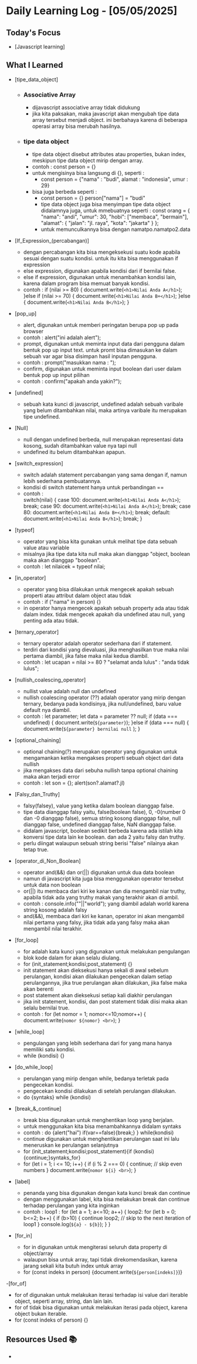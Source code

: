 # Daily Learning Log - [05/05/2025]

## Today's Focus

- [Javascript learning]

## What I Learned

- [tipe_data_object]
  - ### Associative Array
    - dijavascript associative array tidak didukung
    - jika kita paksakan, maka javascript akan mengubah tipe data array tersebut menjadi object. ini berbahaya karena di beberapa operasi array bisa merubah hasilnya.
  - ### tipe data object
    - tipe data object disebut attributes atau properties, bukan index, meskipun tipe data object mirip dengan array.
    - contoh : const person = {}
    - untuk mengisinya bisa langsung di {}, seperti :
      - const person = {"nama" : "budi", alamat : "indonesia", umur : 29}
    - bisa juga berbeda seperti : 
      - const person = {}
        person["nama"] = "budi"
      - tipe data object juga bisa menyimpan tipe data object didalamnya juga, untuk mmebuatnya seperti :
        const orang = {
            "nama": "andi",
            "umur": 30,
            "hobi": ["membaca", "bermain"],
            "alamat": {
                "jalan": "jl. raya",
                "kota": "jakarta"
            }
        };
      - untuk memunculkannya bisa dengan namatpo.namatpo2.data

- [If_Expression_(percabangan)]
    - dengan percabangan kita bisa mengeksekusi suatu kode apabila sesuai dengan suatu kondisi. untuk itu kita bisa menggunakan if expression
    - else expression, digunakan apabila kondisi dari if bernilai false.
    - else if expression, digunakan untuk menambahkan kondisi lain, karena dalam program bisa memuat banyak kondisi.
    - contoh : 
      if (nilai >= 80) {
          document.write(`<h1>Nilai Anda A</h1>`);
      }else if (nilai >= 70) {
          document.write(`<h1>Nilai Anda B+</h1>`);
      }else {
          document.write(`<h1>Nilai Anda B</h1>`);
      }
  
- [pop_up]
  - alert, digunakan untuk memberi peringatan berupa pop up pada browser
  - contoh : alert("ini adalah alert");
  - prompt, digunakan untuk meminta input data dari pengguna dalam bentuk pop up input text. untuk promt bisa dimasukan ke dalam sebuah var agar bisa disimpan hasil inputan pengguna.
  - contoh : prompt("masukkan nama : ");
  - confirm, digunakan untuk meminta input boolean dari user dalam bentuk pop up input pilihan
  - contoh : confirm("apakah anda yakin?");
  
- [undefined]
  - sebuah kata kunci di javascript, undefined adalah sebuah varibale yang belum ditambahkan nilai, maka artinya varibale itu merupakan tipe undefined.

- [Null]
  - null dengan undefined berbeda, null merupakan representasi data kosong, sudah ditambahkan value nya tapi null
  - undefined itu belum ditambahkan apapun.
  
- [switch_expression]
  - switch adalah statement percabangan yang sama dengan if, namun lebih sederhana pembuatannya.
  - kondisi di switch statement hanya untuk perbandingan ==
  - contoh :  
      switch(nilai) {
        case 100:
            document.write(`<h1>Nilai Anda A</h1>`);
            break;
        case 90:
            document.write(`<h1>Nilai Anda A</h1>`);
            break;
        case 80:
            document.write(`<h1>Nilai Anda B+</h1>`);
            break;
        default:
            document.write(`<h1>Nilai Anda B</h1>`);
            break;
    }

- [typeof]
  - operator yang bisa kita gunakan untuk melihat tipe data sebuah value atau variable
  - misalnya jika tipe data kita null maka akan dianggap "object, boolean maka akan dianggap "boolean".
  - contoh : let nilaicek = typeof nilai;

- [in_operator]
  - operator yang bisa dilakukan untuk mengecek apakah sebuah properti atau attribut dalam object atau tidak
  - contoh : if ("nama" in person) {}
  - in operator hanya mengecek apakah sebuah property ada atau tidak dalam index. tidak mengecek apakah dia undefined atau null, yang penting ada atau tidak.

- [ternary_operator]
  - ternary operator adalah operator sederhana dari if statement.
  - terdiri dari kondisi yang dievaluasi, jika menghasilkan true maka nilai pertama diambil, jika false maka nilai kedua diambil.
  - contoh : let ucapan = nilai >= 80 ? "selamat anda lulus" : "anda tidak lulus";

- [nullish_coalescing_operator]
  - nullist value adalah null dan undefined
  - nullish coalescing operator (??) adalah operator yang mirip dengan ternary, bedanya pada kondisinya, jika null/undefined, baru value default nya diambil.
  - contoh :
      let parameter;
      let data = parameter ?? null;
      if (data === undefined) {
          document.write(`${parameter}`);
      }else if (data === null) {
          document.write(`${parameter} bernilai null` );
      }

- [optional_chaining]
  - optional chaining(?) merupakan operator yang digunakan untuk mengamankan ketika mengakses properti sebuah object dari data nullish
  - jika mengakses data dari sebuha nullish tanpa optional chaining maka akan terjadi error
  - contoh : let son = {};
    alert(son?.alamat?.jl)

- [Falsy_dan_Truthy]
  - falsy(falsey), value yang ketika dalam boolean dianggap false.
  - tipe data dianggap falsy yaitu, false(boolean false), 0, -0(number 0 dan -0 dianggap false), semua string kosong dianggap false, null dianggap false, undefined dianggap false, NaN dianggap false.
  - didalam javascript, boolean sedikit berbeda karena ada istilah kita konversi tipe data lain ke boolean. dan ada 2 yaitu falsy dan truthy.
  - perlu diingat walaupun sebuah string berisi "false" nilainya akan tetap true.

- [operator_di_Non_Boolean]
  - operator and(&&) dan or(||) digunakan untuk dua data boolean
  - namun di javascript kita juga bisa menggunakan operator tersebut untuk data non boolean
  - or(||) itu membaca dari kiri ke kanan dan dia mengambil niar truthy, apabila tidak ada yang truthy makak yang terakhir akan di ambil.
  - contoh : console.info(""||"world"); yang diambil adalah world karena string kosong adalah falsy
  - and(&&), membaca dari kiri ke kanan, operator ini akan mengambil nilai pertama yang falsy, jika tidak ada yang falsy maka akan mengambil nilai terakhir.

- [for_loop]
  - for adalah kata kunci yang digunakan untuk melakukan pengulangan
  - blok kode dalam for akan selalu diulang.
  - for (init_statement;kondisi;post_statement) {}
  - init statement akan dieksekusi hanya sekali di awal sebelum perulangan, kondisi akan dilakukan pengecekan dalam setiap perulangannya, jika true perulangan akan dilakukan, jika false maka akan berenti
  - post statement akan dieksekusi setiap kali diakhir perulangan
  - jika init statement, kondisi, dan post statement tidak diisi maka akan selalu bernilai true.
  - contoh : for (let nomor = 1; nomor<=10;nomor++) {
                  document.write(`nomor ${nomor} <br>`);
              } 

- [while_loop]
  - pengulangan yang lebih sederhana dari for yang mana hanya memiliki satu kondisi.
  - while (kondisi) {}
  
- [do_while_loop]
  - perulangan yang mirip dengan while, bedanya terletak pada pengecekan kondisi.
  - pengecekan kondisi dilakukan di setelah perulangan dilakukan.
  - do {syntaks} while (kondisi)

- [break_&_continue]
  - break bisa digunakan untuk menghentikan loop yang berjalan.
  - untuk menggunakan kita bisa menambahkannya didalam syntaks
  - contoh : do {alert("hai") if(var==false){break;} } while(kondisi)
  - continue digunakan untuk menghentikan perulangan saat ini lalu meneruskan ke perulangan selanjutnya
  - for (init_statement;kondisi;post_statement){if (kondisi){continue;}syntaks_for}
  - for (let i = 1; i <= 10; i++) {
      if (i % 2 === 0) {
          continue; // skip even numbers
      }
      document.write(`nomor ${i} <br>`);
    }

- [label]
  - penanda yang bisa digunakan dengan kata kunci break dan continue
  - dengan menggunakan label, kita bisa melakukan break dan continue terhadap perulangan yang kita inginkan
  - contoh : loop1 :
              for (let a = 1; a<=10; a++) {
                  loop2:
                      for (let b = 0; b<=2; b++) {
                          if (b>10) {
                              continue loop2; // skip to the next iteration of loop1
                          }
                          console.log(`${a} - ${b}`);
                      }
              }

- [for_in]
  - for in digunakan untuk mengiterasi seluruh data property di object/array
  - walaupun bisa untuk array, tapi tidak direkomendasikan, karena jarang sekali kita butuh index untuk array
  - for (const indeks in person) {document.write(`${person[indeks]}`)}

-[for_of]
  - for of digunakan untuk melakukan iterasi terhadap isi value dari iterable object, seperti array, string, dan lain lain.
  - for of tidak bisa digunakan untuk melakukan iterasi pada object, karena object bukan iterable.
  - for (const indeks of person) {}
## Resources Used 📚

-
